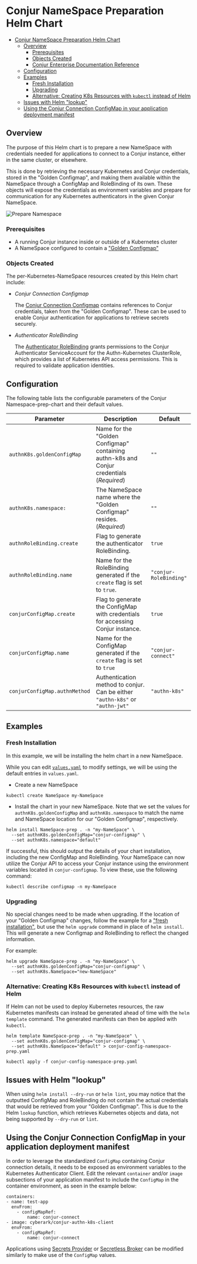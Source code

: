 # Conjur NameSpace Preparation Helm Chart

- [Conjur NameSpace Preparation Helm Chart](#conjur-NameSpace-preparation-helm-chart)
  * [Overview](#overview)
    + [Prerequisites](#prerequisites)
    + [Objects Created](#objects-created)
    + [Conjur Enterprise Documentation Reference](#conjur-enterprise-documentation-reference)
  * [Configuration](#configuration)
  * [Examples](#examples)
    + [Fresh Installation](#fresh-installation)
    + [Upgrading](#upgrading)
    + [Alternative: Creating K8s Resources with `kubectl` instead of Helm](#alternative-creating-k8s-resources-with-kubectl-instead-of-helm)
  * [Issues with Helm "lookup"](#issues-with-helm-"lookup")
  * [Using the Conjur Connection ConfigMap in your application deployment manifest](#using-the-conjur-connection-configmap-in-your-application-deployment-manifest)

<!--
  Table of contents generated with markdown-toc
 'http://ecotrust-canada.github.io/markdown-toc/'
-->

## Overview 

The purpose of this Helm chart is to prepare a new NameSpace with credentials
needed for applications to connect to a Conjur instance, either in the same cluster,
or elsewhere.

This is done by retrieving the necessary Kubernetes and Conjur credentials, stored
in the "Golden Configmap", and making them available within the NameSpace through a
ConfigMap and RoleBinding of its own. These objects will expose the credentials as 
environment variables and prepare for communication for any Kubernetes authenticators 
in the given Conjur NameSpace. 

<img alt="Prepare Namespace" src="https://user-images.githubusercontent.com/26872683/111843074-eae22480-88d6-11eb-9cc3-60b1ece9139b.png">

### Prerequisites

- A running Conjur instance inside or outside of a Kubernetes cluster
- A NameSpace configured to contain a ["Golden Configmap"](../conjur-config-cluster-prep/README.md)

### Objects Created

The per-Kubernetes-NameSpace resources created by this Helm chart include:

- _Conjur Connection Configmap_

    The [Conjur Connection Configmap](templates/conjur_connect_configmap.yaml)
    contains references to Conjur credentials, taken from the 
    "Golden Configmap". These can be used to enable Conjur authentication for 
    applications to retrieve secrets securely.

- _Authenticator RoleBinding_

    The [Authenticator RoleBinding](templates/authenticator_rolebinding.yaml)
    grants permissions to the Conjur Authenticator ServiceAccount for the Authn-Kubernetes ClusterRole, which provides a list of Kubernetes API access permissions. This is required to validate application identities.

## Configuration

The following table lists the configurable parameters of the Conjur Namespace-prep-chart and their default values.

|Parameter|Description|Default|
|---------|-----------|-------|
|`authnK8s.goldenConfigMap`|Name for the "Golden Configmap" containing authn-k8s and Conjur credentials (*Required*)|`""`|
|`authnK8s.namespace:`|The NameSpace name where the "Golden Configmap" resides. (*Required*)|`""`|
|`authnRoleBinding.create`|Flag to generate the authenticator RoleBinding.|`true`|
|`authnRoleBinding.name`|Name for the RoleBinding generated if the `create` flag is set to `true`.|`"conjur-RoleBinding"`|
|`conjurConfigMap.create`|Flag to generate the ConfigMap with credentials for accessing Conjur instance.|`true`|
|`conjurConfigMap.name`|Name for the ConfigMap generated if the `create` flag is set to `true`|`"conjur-connect"`|
|`conjurConfigMap.authnMethod`|Authentication method to conjur. Can be either `"authn-k8s"` or `"authn-jwt"`|`"authn-k8s"`|

## Examples

### Fresh Installation 

In this example, we will be installing the helm chart in a new NameSpace.

While you can edit [`values.yaml`](./values.yaml) to modify settings, we will be 
using the default entries in `values.yaml`.

- Create a new NameSpace

```shell-session
kubectl create NameSpace my-NameSpace
```

- Install the chart in your new NameSpace. Note that we set the values for 
  `authnK8s.goldenConfigMap` and `authnK8s.namespace` to match the name and NameSpace location for our "Golden Configmap", respectively.

```shell-session
helm install NameSpace-prep . -n "my-NameSpace" \
  --set authnK8s.goldenConfigMap="conjur-configmap" \
  --set authnK8s.namespace="default"
```

If successful, this should output the details of your chart installation,
including the new ConfigMap and RoleBinding. Your NameSpace can now utilize
the Conjur API to access your Conjur instance using the environment variables 
located in `conjur-configmap`. To view these, use the following command:

```shell-session
kubectl describe configmap -n my-NameSpace
```
### Upgrading

No special changes need to be made when upgrading. If the location of your "Golden Configmap" changes, follow the example for a ["fresh installation"](#fresh-installation), but use the `helm upgrade` command in place of `helm install`. This will generate a new Configmap and RoleBinding to reflect the changed information. 

For example:

```shell-session
helm upgrade NameSpace-prep . -n "my-NameSpace" \
  --set authnK8s.goldenConfigMap="conjur-configmap" \
  --set authnK8s.NameSpace="new-NameSpace"
```

### Alternative: Creating K8s Resources with `kubectl` instead of Helm

If Helm can not be used to deploy Kubernetes resources, the raw Kubernetes manifests can instead be generated ahead of time with the `helm template` command. The generated manifests can then be applied with `kubectl`.

```shell-session
helm template NameSpace-prep . -n "my-NameSpace" \
  --set authnK8s.goldenConfigMap="conjur-configmap" \
  --set authnK8s.NameSpace="default" > conjur-config-namespace-prep.yaml

kubectl apply -f conjur-config-namespace-prep.yaml
```

## Issues with Helm "lookup"

When using `helm install --dry-run` or `helm lint`, you may notice that the
outputted ConfigMap and RoleBinding do not contain the actual credentials
that would be retrieved from your "Golden Configmap". This is due to the
Helm `lookup` function, which retrieves Kubernetes objects and data, not being
supported by `--dry-run` or `lint`.

## Using the Conjur Connection ConfigMap in your application deployment manifest

In order to leverage the standardized `ConfigMap` containing Conjur connection details, it needs to be exposed as environment variables to the Kubernetes Authenticator Client. Edit the relevant `container` and/or `image` subsections of your application manifest to include the `ConfigMap` in the container environment, as seen in the example below:

```
containers:
- name: test-app
  envFrom:
    - configMapRef:
        name: conjur-connect
- image: cyberark/conjur-authn-k8s-client
  envFrom:
    - configMapRef:
        name: conjur-connect
```

Applications using [Secrets Provider](https://github.com/cyberark/secrets-provider-for-k8s) or [Secretless Broker](https://github.com/cyberark/secretless-broker) can be modified similarly to make use of the `ConfigMap` values.
